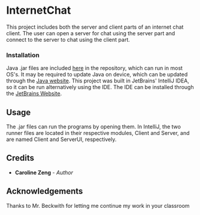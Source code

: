 # InternetChat
This project includes both the server and client parts of an internet
chat client.  The user can open a server for chat using the server part
and connect to the server to chat using the client part.

### Installation
Java .jar files are included [here](https://github.com/czeng18/InternetChat/tree/master/InternetChat/out/artifacts) in the repository, which can run in most
OS's.  It may be required to update Java on device, which can be updated
through the [Java website](https://java.com/en/).
This project was built in JetBrains' IntelliJ IDEA, so it can be run
alternatively using the IDE.  The IDE can be installed through
the [JetBrains Website](https://www.jetbrains.com/idea/).

## Usage
The .jar files can run the programs by opening them.  In IntelliJ, the
two runner files are located in their respective modules, Client and
Server, and are named Client and ServerUI, respectively.

## Credits
* **Caroline Zeng** - *Author*
## Acknowledgements
Thanks to Mr. Beckwith for letting me continue my work in your classroom
